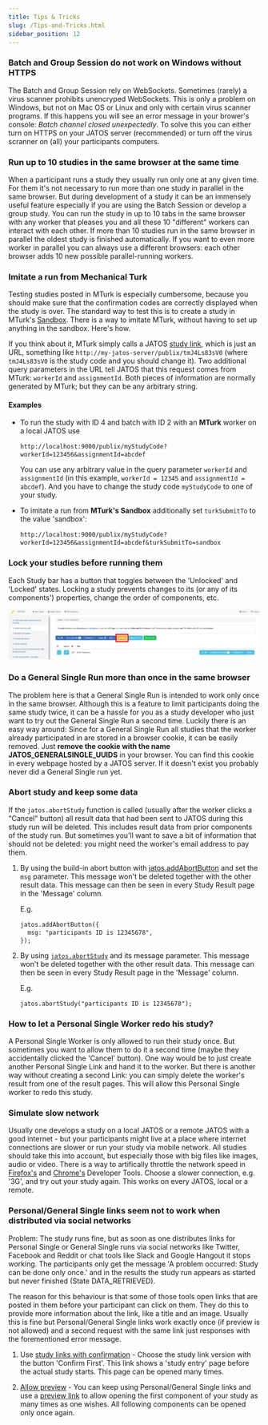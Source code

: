```yaml
---
title: Tips & Tricks
slug: /Tips-and-Tricks.html
sidebar_position: 12
---
```


### Batch and Group Session do not work on Windows without HTTPS

The Batch and Group Session rely on WebSockets. Sometimes (rarely) a virus scanner prohibits unencryped WebSockets. This is only a problem on Windows, but not on Mac OS or Linux and only with certain virus scanner programs. If this happens you will see an error message in your brower's console: _Batch channel closed unexpectedly_. To solve this you can either turn on HTTPS on your JATOS server (recommended) or turn off the virus scranner on (all) your participants computers.

### Run up to 10 studies in the same browser at the same time

When a participant runs a study they usually run only one at any given time. For them it's not necessary to run more than one study in parallel in the same browser. But during development of a study it can be an immensely useful feature especially if you are using the Batch Session or develop a group study. You can run the study in up to 10 tabs in the same browser with any worker that pleases you and all these 10 "different" workers can interact with each other. If more than 10 studies run in the same browser in parallel the oldest study is finished automatically. If you want to even more worker in parallel you can always use a different browsers: each other browser adds 10 new possible parallel-running workers.


### Imitate a run from Mechanical Turk

Testing studies posted in MTurk is especially cumbersome, because you should make sure that the confirmation codes are correctly displayed when the study is over. The standard way to test this is to create a study in MTurk's [Sandbox](https://requester.mturk.com/developer/sandbox). There is a way to imitate MTurk, without having to set up anything in the sandbox. Here's how.

If you think about it, MTurk simply calls a JATOS [study link](Run-your-Study-with-Study-Links.html), which is just an URL, something like `http://my-jatos-server/publix/tmJ4Ls83sV0` (where `tmJ4Ls83sV0` is the study code and you should change it). Two additional query parameters in the URL tell JATOS that this request comes from MTurk: `workerId` and `assignmentId`. Both pieces of information are normally generated by MTurk; but they can be any arbitrary string.

#### Examples

* To run the study with ID 4 and batch with ID 2 with an **MTurk** worker on a local JATOS use

  ```
  http://localhost:9000/publix/myStudyCode?workerId=123456&assignmentId=abcdef
  ```

  You can use any arbitrary value in the query parameter `workerId` and `assignmentId` (in this example, `workerId = 12345` and `assignmentId = abcdef`). And you have to change the study code `myStudyCode` to one of your study.

* To imitate a run from **MTurk's Sandbox** additionally set `turkSubmitTo` to the value 'sandbox':

  ```
  http://localhost:9000/publix/myStudyCode?workerId=123456&assignmentId=abcdef&turkSubmitTo=sandbox
  ```


### Lock your studies before running them

Each Study bar has a button that toggles between the  'Unlocked' and 'Locked' states. Locking a study prevents changes to its (or any of its components') properties, change the order of components, etc. 

![](/img/study_locked.png)


### Do a General Single Run more than once in the same browser 

The problem here is that a General Single Run is intended to work only once in the same browser. Although this is a feature to limit participants doing the same study twice, it can be a hassle for you as a study developer who just want to try out the General Single Run a second time. Luckily there is an easy way around: Since for a General Single Run all studies that the worker already participated in are stored in a browser cookie, it can be easily removed. Just **remove the cookie with the name JATOS_GENERALSINGLE_UUIDS** in your browser. You can find this cookie in every webpage hosted by a JATOS server. If it doesn't exist you probably never did a General Single run yet.


### Abort study and keep some data

If the `jatos.abortStudy` function is called (usually after the worker clicks a "Cancel" button) all result data that had been sent to JATOS during this study run will be deleted. This includes result data from prior components of the study run. But sometimes you'll want to save a bit of information that should not be deleted: you might need the worker's email address to pay them. 

1. By using the build-in abort button with [jatos.addAbortButton](jatos.js-Reference.html#jatosaddabortbutton) and set the `msg` parameter. This message won't be deleted together with the other result data. This message can then be seen in every Study Result page in the 'Message' column.

   E.g.

   ```
   jatos.addAbortButton({
     msg: "participants ID is 12345678",
   });
   ```

1. By using [`jatos.abortStudy`](jatos.js-Reference.html#jatosabortstudy) and its message parameter. This message won't be deleted together with the other result data. This message can then be seen in every Study Result page in the 'Message' column.

   E.g.

   ```
   jatos.abortStudy("participants ID is 12345678");
   ```


### How to let a Personal Single Worker redo his study?

A Personal Single Worker is only allowed to run their study once. But sometimes you want to allow them to do it a second time (maybe they accidentally clicked the 'Cancel' button). One way would be to just create another Personal Single Link and hand it to the worker. But there is another way without creating a second Link: you can simply delete the worker's result from one of the result pages. This will allow this Personal Single worker to redo this study.

### Simulate slow network

Usually one develops a study on a local JATOS or a remote JATOS with a good internet - but your participants might live at a place where internet connections are slower or run your study via mobile network. All studies should take this into account, but especially those with big files like images, audio or video. There is a way to artifically throttle the network speed in [Firefox's](https://developer.mozilla.org/en-US/docs/Tools/Network_Monitor) and [Chrome's](https://developers.google.com/web/tools/chrome-devtools/network#throttle) Developer Tools. Choose a slower connection, e.g. '3G', and try out your study again. This works on every JATOS, local or a remote.

### Personal/General Single links seem not to work when distributed via social networks

Problem: The study runs fine, but as soon as one distributes links for Personal Single or General Single runs via social networks like Twitter, Facebook and Reddit or chat tools like Slack and Google Hangout it stops working. The participants only get the message 'A problem occurred: Study can be done only once.' and in the results the study run appears as started but never finished (State DATA_RETRIEVED).

The reason for this behaviour is that some of those tools open links that are posted in them before your participant can click on them. They do this to provide more information about the link, like a title and an image. Usually this is fine but Personal/General Single links work exactly once (if preview is not allowed) and a second request with the same link just responses with the forementioned error message.

1. Use [study links with confirmation](Run-your-Study-with-Study-Links.html#study-links---how-to-let-participants-run-your-study) - Choose the study link version with the button 'Confirm First'. This link shows a 'study entry' page before the actual study starts. This page can be opened many times.

1. [Allow preview](Restricting-study-flow.html#allow-preview) - You can keep using Personal/General Single links and use a [preview link](Restricting-study-flow.html#preview-links) to allow opening the first component of your study as many times as one wishes. All following components can be opened only once again.
